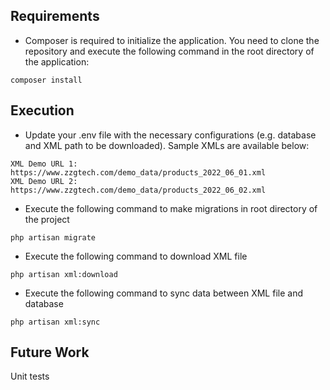 
## Requirements
- Composer is required to initialize the application. You need to clone the repository and execute the following command in the root directory of the application:

~~~
composer install
~~~

## Execution
- Update your .env file with the necessary configurations (e.g. database and XML path to be downloaded). Sample XMLs are available below:

~~~
XML Demo URL 1: https://www.zzgtech.com/demo_data/products_2022_06_01.xml  
XML Demo URL 2: https://www.zzgtech.com/demo_data/products_2022_06_02.xml
~~~

- Execute the following command to make migrations in root directory of the project

~~~
php artisan migrate
~~~

- Execute the following command to download XML file

~~~
php artisan xml:download
~~~

- Execute the following command to sync data between XML file and database

~~~
php artisan xml:sync
~~~

## Future Work
Unit tests
